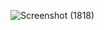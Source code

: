 ![Screenshot (1818)](https://user-images.githubusercontent.com/94281930/143091930-efbaf652-90f8-4275-88e8-23a07f5093bc.png)
